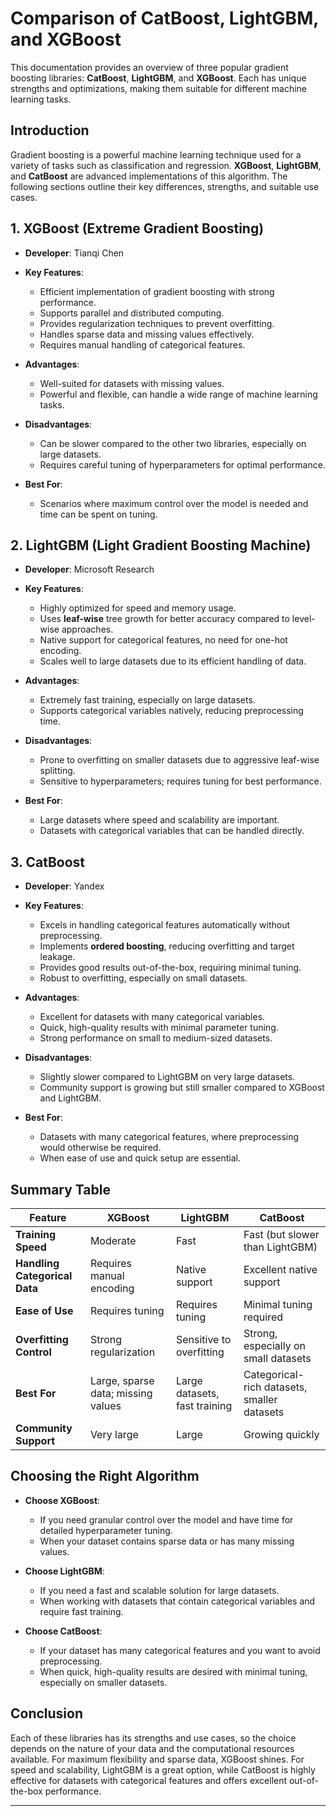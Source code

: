 # Comparison of CatBoost, LightGBM, and XGBoost

This documentation provides an overview of three popular gradient boosting libraries: **CatBoost**, **LightGBM**, and **XGBoost**. Each has unique strengths and optimizations, making them suitable for different machine learning tasks.

## Introduction

Gradient boosting is a powerful machine learning technique used for a variety of tasks such as classification and regression. **XGBoost**, **LightGBM**, and **CatBoost** are advanced implementations of this algorithm. The following sections outline their key differences, strengths, and suitable use cases.

## 1. XGBoost (Extreme Gradient Boosting)

- **Developer**: Tianqi Chen
- **Key Features**:
  - Efficient implementation of gradient boosting with strong performance.
  - Supports parallel and distributed computing.
  - Provides regularization techniques to prevent overfitting.
  - Handles sparse data and missing values effectively.
  - Requires manual handling of categorical features.

- **Advantages**:
  - Well-suited for datasets with missing values.
  - Powerful and flexible, can handle a wide range of machine learning tasks.
  
- **Disadvantages**:
  - Can be slower compared to the other two libraries, especially on large datasets.
  - Requires careful tuning of hyperparameters for optimal performance.

- **Best For**:
  - Scenarios where maximum control over the model is needed and time can be spent on tuning.

## 2. LightGBM (Light Gradient Boosting Machine)

- **Developer**: Microsoft Research
- **Key Features**:
  - Highly optimized for speed and memory usage.
  - Uses **leaf-wise** tree growth for better accuracy compared to level-wise approaches.
  - Native support for categorical features, no need for one-hot encoding.
  - Scales well to large datasets due to its efficient handling of data.

- **Advantages**:
  - Extremely fast training, especially on large datasets.
  - Supports categorical variables natively, reducing preprocessing time.
  
- **Disadvantages**:
  - Prone to overfitting on smaller datasets due to aggressive leaf-wise splitting.
  - Sensitive to hyperparameters; requires tuning for best performance.

- **Best For**:
  - Large datasets where speed and scalability are important.
  - Datasets with categorical variables that can be handled directly.

## 3. CatBoost

- **Developer**: Yandex
- **Key Features**:
  - Excels in handling categorical features automatically without preprocessing.
  - Implements **ordered boosting**, reducing overfitting and target leakage.
  - Provides good results out-of-the-box, requiring minimal tuning.
  - Robust to overfitting, especially on small datasets.

- **Advantages**:
  - Excellent for datasets with many categorical variables.
  - Quick, high-quality results with minimal parameter tuning.
  - Strong performance on small to medium-sized datasets.
  
- **Disadvantages**:
  - Slightly slower compared to LightGBM on very large datasets.
  - Community support is growing but still smaller compared to XGBoost and LightGBM.

- **Best For**:
  - Datasets with many categorical features, where preprocessing would otherwise be required.
  - When ease of use and quick setup are essential.

## Summary Table

| Feature                         | XGBoost                         | LightGBM                        | CatBoost                        |
|----------------------------------|----------------------------------|---------------------------------|---------------------------------|
| **Training Speed**               | Moderate                        | Fast                            | Fast (but slower than LightGBM) |
| **Handling Categorical Data**    | Requires manual encoding         | Native support                  | Excellent native support        |
| **Ease of Use**                  | Requires tuning                  | Requires tuning                 | Minimal tuning required         |
| **Overfitting Control**          | Strong regularization            | Sensitive to overfitting         | Strong, especially on small datasets |
| **Best For**                     | Large, sparse data; missing values | Large datasets, fast training   | Categorical-rich datasets, smaller datasets |
| **Community Support**            | Very large                       | Large                           | Growing quickly                 |

## Choosing the Right Algorithm

- **Choose XGBoost**:
  - If you need granular control over the model and have time for detailed hyperparameter tuning.
  - When your dataset contains sparse data or has many missing values.

- **Choose LightGBM**:
  - If you need a fast and scalable solution for large datasets.
  - When working with datasets that contain categorical variables and require fast training.

- **Choose CatBoost**:
  - If your dataset has many categorical features and you want to avoid preprocessing.
  - When quick, high-quality results are desired with minimal tuning, especially on smaller datasets.

## Conclusion

Each of these libraries has its strengths and use cases, so the choice depends on the nature of your data and the computational resources available. For maximum flexibility and sparse data, XGBoost shines. For speed and scalability, LightGBM is a great option, while CatBoost is highly effective for datasets with categorical features and offers excellent out-of-the-box performance.

---



